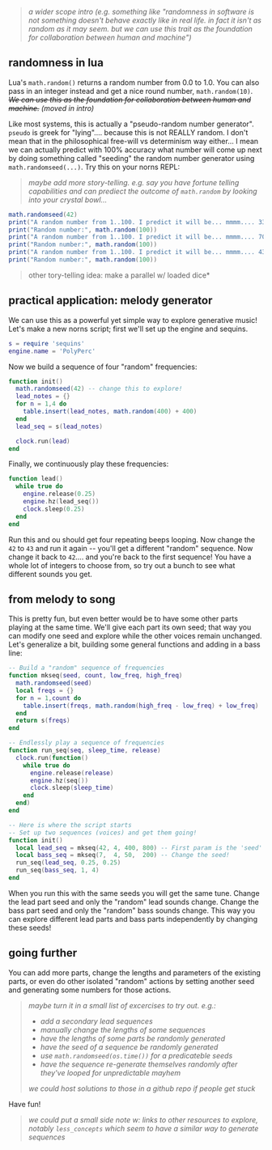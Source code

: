 
> *a wider scope intro (e.g. something like "randomness in software is not something doesn't behave exactly like in real life. in fact it isn't as random as it may seem. but we can use this trait as the foundation for collaboration between human and machine")*


## randomness in lua

Lua's `math.random()` returns a random number from 0.0 to 1.0. You can also pass in an integer instead and get a nice round number, `math.random(10)`. *~~We can use this as the foundation for collaboration between human and machine.~~ (moved in intro)*

Like most systems, this is actually a "pseudo-random number generator". `pseudo` is greek for "lying".... because this is not REALLY random. I don't mean that in the philosophical free-will vs determinism way either... I mean we can actually predict with 100% accuracy what number will come up next by doing something called "seeding" the random number generator using `math.randomseed(...)`. Try this on your norns REPL:

> *maybe add more story-telling. e.g. say you have fortune telling capabilities and can prediect the outcome of `math.random` by looking into your crystal bowl...*

```lua
math.randomseed(42)
print("A random number from 1..100. I predict it will be... mmmm.... 33")
print("Random number:", math.random(100))
print("A random number from 1..100. I predict it will be... mmmm.... 70")
print("Random number:", math.random(100))
print("A random number from 1..100. I predict it will be... mmmm.... 43")
print("Random number:", math.random(100))
```

> other tory-telling idea: make a parallel w/ loaded dice*


## practical application: melody generator

We can use this as a powerful yet simple way to explore generative music! Let's make a new norns script; first we'll set up the engine and sequins.

```lua
s = require 'sequins'
engine.name = 'PolyPerc'
```

Now we build a sequence of four "random" frequencies:
```lua
function init()
  math.randomseed(42) -- change this to explore!
  lead_notes = {}
  for n = 1,4 do
    table.insert(lead_notes, math.random(400) + 400)
  end
  lead_seq = s(lead_notes)

  clock.run(lead)
end
```

Finally, we continuously play these frequencies:

```lua
function lead()
  while true do
    engine.release(0.25)
    engine.hz(lead_seq())
    clock.sleep(0.25)
  end
end
```

Run this and ou should get four repeating beeps looping. Now change the `42` to `43` and run it again -- you'll get a different "random" sequence. Now change it back to `42`.... and you're back to the first sequence! You have a whole lot of integers to choose from, so try out a bunch to see what different sounds you get.


## from melody to song

This is pretty fun, but even better would be to have some other parts playing at the same time. We'll give each part its own seed; that way you can modify one seed and explore while the other voices remain unchanged. Let's generalize a bit, building some general functions and adding in a bass line:

```lua
-- Build a "random" sequence of frequencies
function mkseq(seed, count, low_freq, high_freq)
  math.randomseed(seed)
  local freqs = {}
  for n = 1,count do
    table.insert(freqs, math.random(high_freq - low_freq) + low_freq)
  end
  return s(freqs)
end

-- Endlessly play a sequence of frequencies
function run_seq(seq, sleep_time, release)
  clock.run(function()
    while true do
      engine.release(release)
      engine.hz(seq())
      clock.sleep(sleep_time)
    end
  end)
end

-- Here is where the script starts
-- Set up two sequences (voices) and get them going!
function init()
  local lead_seq = mkseq(42, 4, 400, 800) -- First param is the 'seed'
  local bass_seq = mkseq(7,  4, 50,  200) -- Change the seed!
  run_seq(lead_seq, 0.25, 0.25)
  run_seq(bass_seq, 1, 4)
end
```

When you run this with the same seeds you will get the same tune. Change the lead part seed and only the "random" lead sounds change. Change the bass part seed and only the "random" bass sounds change. This way you can explore different lead parts and bass parts independently by changing these seeds!


## going further

You can add more parts, change the lengths and parameters of the existing parts, or even do other isolated "random" actions by setting another seed and generating some numbers for those actions.

> *maybe turn it in a small list of excercises to try out.*
> *e.g.:*
> - *add a secondary lead sequences*
> - *manually change the lengths of some sequences*
> - *have the lengths of some parts be randomly generated*
> - *have the seed of a sequence be randomly generated*
> - *use `math.randomseed(os.time())` for a predicateble seeds*
> - *have the sequence re-generate themselves randomly after they've looped for unpredictable mayhem*
>
> *we could host solutions to those in a github repo if people get stuck*


Have fun!

> *we could put a small side note w: links to other resources to explore, notably `less_concepts` which seem to have a similar way to generate sequences*
